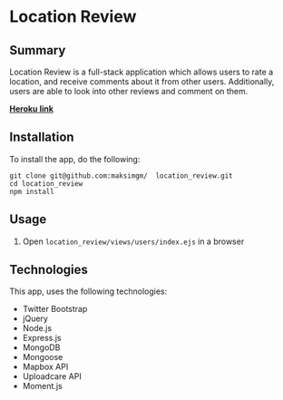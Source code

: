 Location Review
===

## Summary
Location Review is a full-stack application which allows users to rate a location, and receive comments about it from other users. Additionally, users are able to look into other reviews and comment on them.

[**Heroku link**](https://location-review.herokuapp.com/login)
## Installation
To install the app, do the following:

	git clone git@github.com:maksimgm/	location_review.git
	cd location_review
	npm install
## Usage
1. Open `location_review/views/users/index.ejs` in a browser

## Technologies 

This app, uses the following technologies:

* Twitter Bootstrap
* jQuery
* Node.js
* Express.js
* MongoDB
* Mongoose
* Mapbox API
* Uploadcare API
* Moment.js

